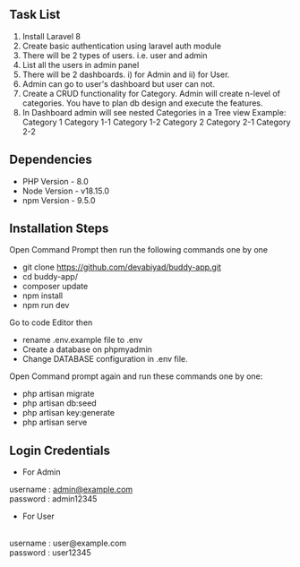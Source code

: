 
## Task List 

1) Install Laravel 8
2) Create basic authentication using laravel auth module
3) There will be 2 types of users. i.e. user and admin
4) List all the users in admin panel
5) There will be 2 dashboards. i) for Admin and ii) for User.
6) Admin can go to user's dashboard but user can not.
7) Create a CRUD functionality for Category. Admin will create n-level of categories. You have to plan db design and execute the features.
8) In Dashboard admin will see nested Categories in a Tree view
    Example:
        Category 1
            Category 1-1
            Category 1-2
        Category 2
            Category 2-1
            Category 2-2


## Dependencies

- PHP Version - 8.0
- Node Version - v18.15.0
- npm Version - 9.5.0

## Installation Steps

Open Command Prompt then run the following commands one by one

- git clone https://github.com/devabiyad/buddy-app.git
- cd buddy-app/
- composer update
- npm install
- npm run dev

Go to code Editor then
- rename .env.example file to .env
- Create a database on phpmyadmin 
- Change DATABASE configuration in .env file.

Open Command prompt again and run these commands one by one:

- php artisan migrate
- php artisan db:seed
- php artisan key:generate
- php artisan serve

## Login Credentials

- For Admin

username : admin@example.com
<br/>
password : admin12345
<br/>
- For User
<br/>
username : user@example.com
<br/>
password : user12345
